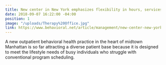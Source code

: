 ```yaml
---
title: New center in New York emphasizes flexibility in hours, services
date: 2018-09-07 16:22:00 -04:00
position: 1
image: "/uploads/Therapy%20Office.jpg"
link: https://www.behavioral.net/article/management/new-center-new-york-emphasizes-flexibility-hours-services
---
```


A new outpatient behavioral health practice in the heart of midtown Manhattan is so far attracting a diverse patient base because it is designed to meet the lifestyle needs of busy individuals who struggle with conventional program scheduling.
